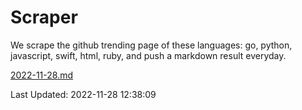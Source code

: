 # Scraper

We scrape the github trending page of these languages: go, python, javascript, swift, html, ruby, and push a markdown result everyday.

[2022-11-28.md](https://github.com/henson/Scraper/blob/master/2022-11-28.md)

Last Updated: 2022-11-28 12:38:09